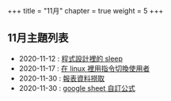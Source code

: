 +++
title = "11月"
chapter = true
weight = 5
+++

## 11月主題列表

* 2020-11-12 : [程式設計裡的 sleep](/posts/2020/11/sleep)
* 2020-11-17 : [在 linux 裡用指令切換使用者](/posts/2020/11/su-user)
* 2020-11-30 : [報表資料撈取](/posts/2020/11/select-data)
* 2020-11-30 : [google sheet 自訂公式](/posts/2020/11/google-sheet-formula)